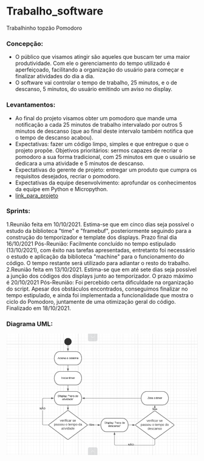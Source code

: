 # Trabalho_software
Trabalhinho topzão Pomodoro
### Concepção: 
* O público que visamos atingir são aqueles que buscam ter uma maior produtividade. Com ele o gerenciamento do tempo utilizado é aperfeiçoado, facilitando a organização do usuário para começar e finalizar atividades do dia a dia. 
* O software vai controlar o tempo de trabalho, 25 minutos, e o de descanso, 5 minutos, do usuário emitindo um aviso no display. 
### Levantamentos: 
* Ao final do projeto visamos obter um pomodoro que mande uma notificação a cada 25 minutos de trabalho intervalado por outros 5 minutos de descanso (que ao final deste intervalo também notifica que o tempo de descanso acabou). 
* Expectativas: fazer um código limpo, simples e que entregue o que o projeto propõe. Objetivos prioritários: sermos capazes de recriar o pomodoro a sua forma tradicional, com 25 minutos em que o usuário se dedicara a uma atividade e 5 minutos de descanso. 
* Expectativas do gerente de projeto: entregar um produto que cumpra os requisitos desejados, recriar o pomodoro. 
* Expectativas da equipe desenvolvimento: aprofundar os conhecimentos da equipe em Python e Micropython. 
* [link_para_projeto](micropython.py)
### Sprints: <br>
1.Reunião feita em 10/10/2021. Estima-se que em cinco dias seja possível o estudo da biblioteca "time" e "framebuf", posteriormente seguindo para a construção do temporizador e template dos displays. Prazo final dia 16/10/2021 
Pós-Reunião: Facilmente concluído no tempo estipulado (13/10/2021), com êxito nas tarefas apresentadas, entretanto foi necessário o estudo e aplicação da biblioteca "machine" para o funcionamento do código. O tempo restante será utilizado para adiantar o resto do trabalho.  <br>
2.Reunião feita em 13/10/2021. Estima-se que em até sete dias seja possível a junção dos códigos dos displays junto ao temporizador. O prazo máximo é 20/10/2021
Pós-Reunião: Foi percebido certa dificuldade na organização do script. Apesar dos obstáculos encontrados, conseguimos finalizar no tempo estipulado, e ainda foi implementada a funcionalidade que mostra o ciclo do Pomodoro, juntamente de uma otimização geral do código. Finalizado em 18/10/2021.
### Diagrama UML:
<img src = "imgs/Diagrama_UML.png">